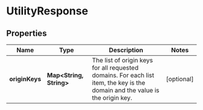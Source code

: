

# UtilityResponse


## Properties

| Name | Type | Description | Notes |
|------------ | ------------- | ------------- | -------------|
|**originKeys** | **Map&lt;String, String&gt;** | The list of origin keys for all requested domains. For each list item, the key is the domain and the value is the origin key. |  [optional] |



